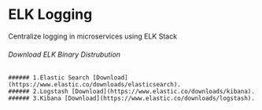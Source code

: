 # ELK Logging
Centralize logging in microservices using ELK Stack

###### Download ELK Binary Distrubution

	###### 1.Elastic Search [Download](https://www.elastic.co/downloads/elasticsearch).
	###### 2.Logstash [Download](https://www.elastic.co/downloads/kibana).
	###### 3.Kibana [Download](https://www.elastic.co/downloads/logstash).

